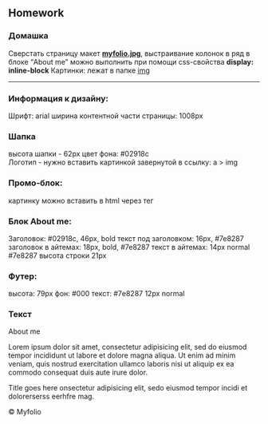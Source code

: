 ## Homework

### Домашка

Сверстать страницу макет **[myfolio.jpg](https://github.com/dbaktiyar/js-courses/blob/master/Lesson-2/Homework/img/myfolio.jpg)**, выстраивание колонок в ряд в блоке “About me” можно выполнить при помощи css-свойства **display: inline-block** 
Картинки: лежат в папке [img](https://github.com/dbaktiyar/js-courses/tree/master/Lesson-2/Homework/img)

---

### Информация к дизайну:
Шрифт: arial 
ширина контентной части страницы: 1008px

### Шапка
высота шапки - 62px  цвет фона: #02918c  
Логотип - нужно вставить картинкой завернутой в ссылку:  a > img

### Промо-блок:
картинку можно вставить в html через тег <img>

### Блок About me:
Заголовок:  #02918c,  46px,  bold
текст под заголовком: 16px,  #7e8287
заголовок в айтемах: 18px, bold, #7e8287
текст в айтемах: 14px normal #7e8287 высота строки 21px
 
### Футер:
высота: 79px   фон: #000   текст: #7e8287 12px normal


### Текст
About me 

Lorem ipsum dolor sit amet, consectetur adipisicing elit, sed do eiusmod tempor incididunt ut labore et dolore magna aliqua. Ut enim ad minim veniam, quis nostrud exercitation ullamco laboris nisi ut aliquip ex ea commodo consequat duis aute irure dolor.

Title goes here
onsectetur adipisicing elit, sedo eiusmod tempor incidi et dolorerserss eerhfre mag.

© Myfolio 

